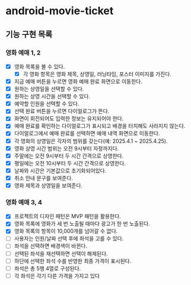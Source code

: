 # android-movie-ticket

## 기능 구현 목록 

### 영화 예매 1, 2
- [x] 영화 목록을 볼 수 있다.
  - [x] 각 영화 항목은 영화 제목, 상영일, 러닝타임, 포스터 이미지를 가진다.
- [x] 지금 예매 버튼을 누르면 영화 예매 완료 화면으로 이동한다.
- [x] 원하는 상영일을 선택할 수 있다.
- [x] 원하는 상영 시간을 선택할 수 있다.
- [x] 예약할 인원을 선택할 수 있다.
- [x] 선택 완료 버튼을 누르면 다이얼로그가 뜬다.
- [x] 화면이 회전되어도 입력한 정보는 유지되어야 한다.
- [x] 예매 완료를 확인하는 다이얼로그가 표시되고 배경을 터치해도 사라지지 않는다.
- [x] 다이얼로그에서 예매 완료를 선택하면 예매 내역 화면으로 이동한다.
- [x] 각 영화의 상영일은 각자의 범위를 갖는다(예: 2025.4.1 ~ 2025.4.25).
- [x] 영화 상영 시간 범위는 오전 9시부터 자정까지다.
- [x] 주말에는 오전 9시부터 두 시간 간격으로 상영한다.
- [x] 평일에는 오전 10시부터 두 시간 간격으로 상영한다.
- [x] 날짜와 시간은 기본값으로 초기화되어있다.
- [x] 취소 안내 문구를 보여준다.
- [x] 영화 제목과 상영일을 보여준다.

### 영화 예매 3, 4
- [x] 프로젝트의 디자인 패턴은 MVP 패턴을 활용한다.
- [x] 영화 목록에 영화가 세 번 노출될 때마다 광고가 한 번 노출된다.
- [x] 영화 목록의 항목이 10,000개를 넘어갈 수 없다.
- [ ] 사용자는 인원/날짜 선택 후에 좌석을 고를 수 있다.
- [ ] 좌석을 선택하면 배경색이 바뀐다.
- [ ] 선택된 좌석을 재선택하면 선택이 해제된다.
- [ ] 하단에 선택한 좌석 수를 반영한 최종 가격이 표시된다.
- [ ] 좌석은 총 5행 4열로 구성된다.
- [ ] 각 좌석은 각기 다른 가격을 가지고 있다
